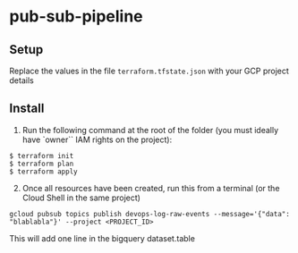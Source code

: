 # pub-sub-pipeline


## Setup

Replace the values in the file `terraform.tfstate.json` with your GCP project details


## Install

1. Run the following command at the root of the folder (you must ideally have `owner`` IAM rights on the project):
```shell 
$ terraform init
$ terraform plan
$ terraform apply
```

2. Once all resources have been created, run this from a terminal (or the Cloud Shell in the same project)
```shell
gcloud pubsub topics publish devops-log-raw-events --message='{"data": "blablabla"}' --project <PROJECT_ID>
```

This will add one line in the bigquery dataset.table